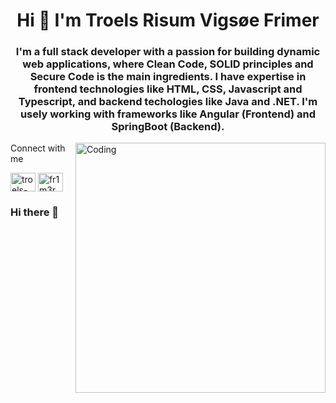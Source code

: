 <!--![FR1M3R's Github Banner](url)-->

<h1 align="center">Hi 👋 I'm Troels Risum Vigsøe Frimer</h1>
<h3 align="center">I'm a full stack developer with a passion for building dynamic web applications, where Clean Code, SOLID principles and Secure Code is the main ingredients. I have expertise in frontend technologies like HTML, CSS, Javascript and Typescript, and backend techologies like Java and .NET. I'm usely working with frameworks like Angular (Frontend) and SpringBoot (Backend).</h3>
<img align="right" alt="Coding" width="400" src="https://github.com/fr1m3r/fr1m3r/assets/22005362/87ed4973-0c72-4c9a-bfa6-76ab9ad8b294")

## Connect with me
<p align="left">
<a href="https://linkedin.com/in/troels-risum-vigsøe-frimer" target="blank"><img align="center" src="https://raw.githubusercontent.com/rahuldkjain/github-profile-readme-generator/master/src/images/icons/Social/linked-in-alt.svg" alt="troels-risum-vigsøe-frimer" height="30" width="40" /></a>
<a href="https://twitter.com/fr1m3r" target="blank"><img align="center" src="https://raw.githubusercontent.com/rahuldkjain/github-profile-readme-generator/master/src/images/icons/Social/twitter.svg" alt="fr1m3r" height="30" width="40" /></a>
</p>


### Hi there 👋

<!--
**fr1m3r/fr1m3r** is a ✨ _special_ ✨ repository because its `README.md` (this file) appears on your GitHub profile.

Here are some ideas to get you started:

- 🔭 I’m currently working on ...
- 🌱 I’m currently learning ...
- 👯 I’m looking to collaborate on ...
- 🤔 I’m looking for help with ...
- 💬 Ask me about ...
- 📫 How to reach me: ...
- 😄 Pronouns: ...
- ⚡ Fun fact: ...
-->
